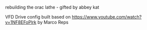   rebuilding the orac lathe - gifted by abbey kat

VFD Drive config built based on https://www.youtube.com/watch?v=1NF8EFoPlrk  by Marco Reps
 

